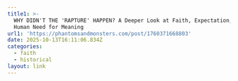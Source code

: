 ```yaml
---
title1: >-
  WHY DIDN'T THE 'RAPTURE' HAPPEN? A Deeper Look at Faith, Expectation, and the
  Human Need for Meaning
url1: 'https://phantomsandmonsters.com/post/1760371668803'
date: 2025-10-13T16:11:06.834Z
categories:
  - faith
  - historical
layout: link
---
```


